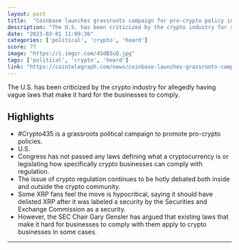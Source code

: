```yaml
---
layout: post
title:  "Coinbase launches grassroots campaign for pro-crypto policy in the U.S."
description: "The U.S. has been criticized by the crypto industry for allegedly having vague laws that make it hard for the businesses to comply."
date: "2023-03-01 11:09:36"
categories: ['political', 'crypto', 'heard']
score: 77
image: "https://i.imgur.com/4SdB3uQ.jpg"
tags: ['political', 'crypto', 'heard']
link: "https://cointelegraph.com/news/coinbase-launches-grassroots-campaign-for-pro-crypto-policy-in-the-u-s"
---
```


The U.S. has been criticized by the crypto industry for allegedly having vague laws that make it hard for the businesses to comply.

## Highlights

- #Crypto435 is a grassroots political campaign to promote pro-crypto policies.
- U.S.
- Congress has not passed any laws defining what a cryptocurrency is or legislating how specifically crypto businesses can comply with regulation.
- The issue of crypto regulation continues to be hotly debated both inside and outside the crypto community.
- Some XRP fans feel the move is hypocritical, saying it should have delisted XRP after it was labeled a security by the Securities and Exchange Commission as a security.
- However, the SEC Chair Gary Gensler has argued that existing laws that make it hard for businesses to comply with them apply to crypto businesses in some cases.

---
